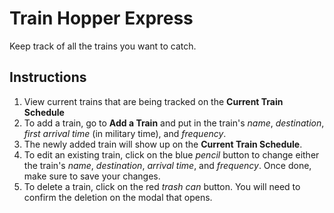 # Train Hopper Express

Keep track of all the trains you want to catch.

## Instructions

1. View current trains that are being tracked on the **Current Train Schedule**
2. To add a train, go to **Add a Train** and put in the train's *name*, *destination*, *first arrival time* (in military time), and *frequency*.
3. The newly added train will show up on the **Current Train Schedule**.
4. To edit an existing train, click on the blue *pencil* button to change either the train's *name*, *destination*, *arrival time*, and *frequency*. Once done, make sure to save your changes.
5. To delete a train, click on the red *trash can* button. You will need to confirm the deletion on the modal that opens.